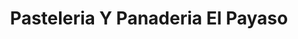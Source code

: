 ---
title: "Pasteleria Y Panaderia El Payaso"
url: /camden/pasteleria-y-panaderia-el-payaso/
shop: Bäckerei
---